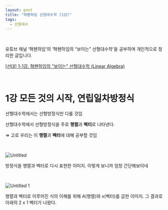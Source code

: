 ```yaml
---
layout: post
title: "혁펜하임 선형대수학 (1강)"
tags:
  - 선형대수
---
```


<br>

유튜브 채널 ‘혁펜하임’의 ‘혁펜하임의 “보이는” 선형대수학’을 공부하며 개인적으로 정리한 글입니다.

[[선대] 1-1강. 혁펜하임의 "보이는" 선형대수학 (Linear Algebra)](https://www.youtube.com/watch?v=7vV2SF8DyQE&list=PL_iJu012NOxdZDxoGsYidMf2_bERIQaP0)

<br>

# 1강 모든 것의 시작, 연립일차방정식

선형대수학에서는 선형방정식만 다룰 것임

선형대수학에서 선형방정식을 주로 **행렬**과 **벡터**로 나타낸다. 

⇒ 고로 우리는 이 **행렬**과 **벡터**에 대해 공부할 것임

<br>

![Untitled](https://user-images.githubusercontent.com/70688382/233463848-7cc61588-00bc-431a-bc3a-3cd94ed90262.png)

방정식을 행렬과 벡터로 다시 표현한 이미지. 이렇게 보니까 엄청 간단해보이네

<br>

![Untitled 1](https://user-images.githubusercontent.com/70688382/233463885-fe56d59e-2036-4b1b-85f5-07525a602b2c.png)

행렬과 벡터로 이루어진 식의 이해를 위해 $A$(행렬)와 $x$(벡터)를 곱한 이미지. 그 결과로 아래의 2 x 1 벡터가 나왔다.